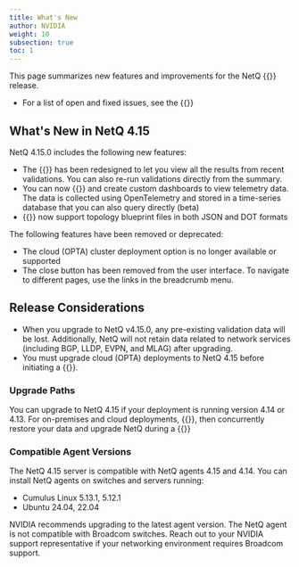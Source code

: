 ```yaml
---
title: What's New
author: NVIDIA
weight: 10
subsection: true
toc: 1
---
```


This page summarizes new features and improvements for the NetQ {{<version>}} release. 

- For a list of open and fixed issues, see the {{<link title="NVIDIA NetQ 4.16 Release Notes" text="release notes">}}

## What's New in NetQ 4.15

NetQ 4.15.0 includes the following new features:

- The {{<link title="Validate Network Protocol and Service Operations" text="validation summary">}} has been redesigned to let you view all the results from recent validations. You can also re-run validations directly from the summary.
- You can now {{<link title="Integrate NetQ with Grafana" text="integrate NetQ with Grafana">}} and create custom dashboards to view telemetry data. The data is collected using OpenTelemetry and stored in a time-series database that you can also query directly (beta)
- {{<link title="Validate Network Protocol and Service Operations/#topology-validations" text="Topology validations">}} now support topology blueprint files in both JSON and DOT formats

The following features have been removed or deprecated:

- The cloud (OPTA) cluster deployment option is no longer available or supported
- The close button has been removed from the user interface. To navigate to different pages, use the links in the breadcrumb menu.


## Release Considerations

- When you upgrade to NetQ v4.15.0, any pre-existing validation data will be lost. Additionally, NetQ will not retain data related to network services (including BGP, LLDP, EVPN, and MLAG) after upgrading.
- You must upgrade cloud (OPTA) deployments to NetQ 4.15 before initiating a {{<link title="Switch Management/#switch-discovery" text="switch discovery">}}.

### Upgrade Paths

You can upgrade to NetQ 4.15 if your deployment is running version 4.14 or 4.13. For on-premises and cloud deployments, {{<link title="Back Up and Restore NetQ" text="back up your NetQ data">}}, then concurrently restore your data and upgrade NetQ during a {{<link title="Install the NetQ System" text="new NetQ 4.15 installation">}}


### Compatible Agent Versions

The NetQ 4.15 server is compatible with NetQ agents 4.15 and 4.14. You can install NetQ agents on switches and servers running:

- Cumulus Linux 5.13.1, 5.12.1 <!--update to 5.14.0, 5.13.1 when 5.14 is released-->
- Ubuntu 24.04, 22.04

NVIDIA recommends upgrading to the latest agent version. The NetQ agent is not compatible with Broadcom switches. Reach out to your NVIDIA support representative if your networking environment requires Broadcom support.
